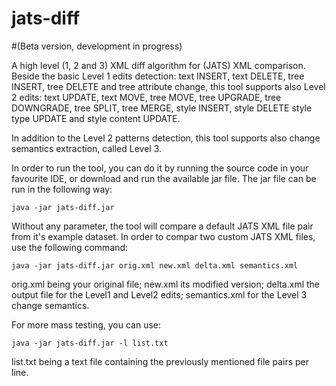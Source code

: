# jats-diff 

#(Beta version, development in progress)


A high level (1, 2 and 3) XML diff algorithm for (JATS) XML comparison.
Beside the basic Level 1 edits detection: text INSERT, text DELETE, tree INSERT, tree DELETE and tree attribute change, 
this tool supports also Level 2 edits: text UPDATE, text MOVE, tree MOVE, tree UPGRADE, tree DOWNGRADE, tree SPLIT, tree MERGE, style INSERT, style DELETE style type UPDATE and style content UPDATE.

In addition to the Level 2 patterns detection, this tool supports also change semantics extraction, called Level 3.

In order to run the tool, you can do it by running the source code in your favourite IDE, or download and run the available jar file.
The jar file can be run in the following way:

    java -jar jats-diff.jar

Without any parameter, the tool will compare a default JATS XML file pair from it's example dataset.
In order to compar two custom JATS XML files, use the following command:

    java -jar jats-diff.jar orig.xml new.xml delta.xml semantics.xml

orig.xml being your original file; new.xml its modified version; delta.xml the output file for the Level1 and Level2 edits; semantics.xml for the Level 3 change semantics.

For more mass testing, you can use:

    java -jar jats-diff.jar -l list.txt

list.txt being a text file containing the previously mentioned file pairs per line.



